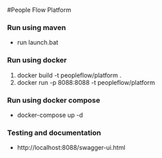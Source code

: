 #People Flow Platform

### Run using maven 
- run launch.bat

### Run using docker 
1. docker build -t peopleflow/platform .
2. docker run -p 8088:8088 -t peopleflow/platform

### Run using docker compose
- docker-compose up -d

### Testing and documentation
- http://localhost:8088/swagger-ui.html
        